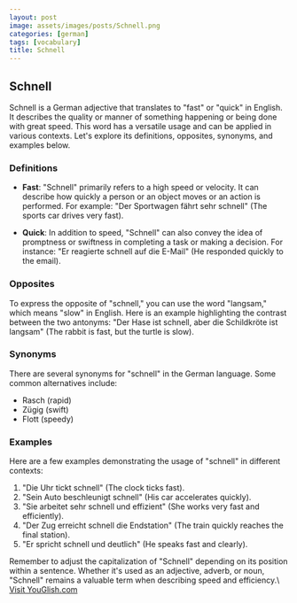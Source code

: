 ```yaml
---
layout: post
image: assets/images/posts/Schnell.png
categories: [german]
tags: [vocabulary]
title: Schnell
---
```


## Schnell

Schnell is a German adjective that translates to "fast" or "quick" in English. It describes the quality or manner of something happening or being done with great speed. This word has a versatile usage and can be applied in various contexts. Let's explore its definitions, opposites, synonyms, and examples below.

### Definitions

- **Fast**: "Schnell" primarily refers to a high speed or velocity. It can describe how quickly a person or an object moves or an action is performed. For example: "Der Sportwagen fährt sehr schnell" (The sports car drives very fast).

- **Quick**: In addition to speed, "Schnell" can also convey the idea of promptness or swiftness in completing a task or making a decision. For instance: "Er reagierte schnell auf die E-Mail" (He responded quickly to the email).

### Opposites

To express the opposite of "schnell," you can use the word "langsam," which means "slow" in English. Here is an example highlighting the contrast between the two antonyms: "Der Hase ist schnell, aber die Schildkröte ist langsam" (The rabbit is fast, but the turtle is slow).

### Synonyms

There are several synonyms for "schnell" in the German language. Some common alternatives include:

- Rasch (rapid)
- Zügig (swift)
- Flott (speedy)

### Examples

Here are a few examples demonstrating the usage of "schnell" in different contexts:

1. "Die Uhr tickt schnell" (The clock ticks fast).
2. "Sein Auto beschleunigt schnell" (His car accelerates quickly).
3. "Sie arbeitet sehr schnell und effizient" (She works very fast and efficiently).
4. "Der Zug erreicht schnell die Endstation" (The train quickly reaches the final station).
5. "Er spricht schnell und deutlich" (He speaks fast and clearly).

Remember to adjust the capitalization of "Schnell" depending on its position within a sentence. Whether it's used as an adjective, adverb, or noun, "Schnell" remains a valuable term when describing speed and efficiency.\ <a id="yg-widget-0" class="youglish-widget" data-query="Schnell" data-lang="german" data-components="8412" data-auto-start="0" data-bkg-color="theme_light" data-title="How%20to%20pronounce%20Schnell%20in%20German"  rel="nofollow" href="https://youglish.com">Visit YouGlish.com</a><script async src="https://youglish.com/public/emb/widget.js" charset="utf-8"></script>